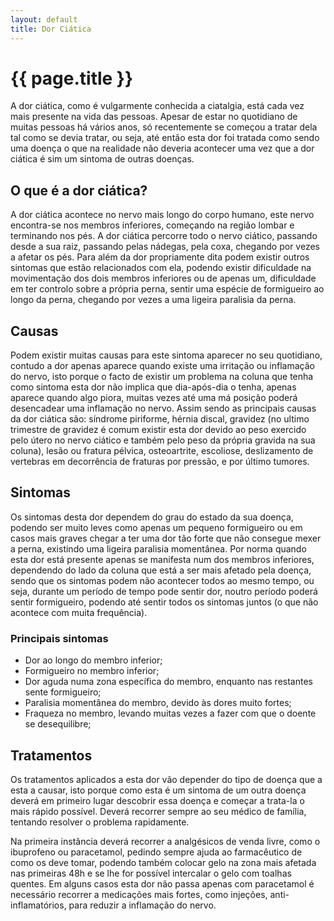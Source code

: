 ```yaml
---
layout: default
title: Dor Ciática
---
```


# {{ page.title }}

A dor ciática, como é vulgarmente conhecida a ciatalgia, está cada vez mais presente na vida das pessoas. Apesar de estar no quotidiano de muitas pessoas há vários anos, só recentemente se começou a tratar dela tal como se devia tratar, ou seja, até então esta dor foi tratada como sendo uma doença o que na realidade não deveria acontecer uma vez que a dor ciática é sim um sintoma de outras doenças.

## O que é a dor ciática?

A dor ciática acontece no nervo mais longo do corpo humano, este nervo encontra-se nos membros inferiores, começando na região lombar e terminando nos pés. A dor ciática percorre todo o nervo ciático, passando desde a sua raiz, passando pelas nádegas, pela coxa, chegando por vezes a afetar os pés. Para além da dor propriamente dita podem existir outros sintomas que estão relacionados com ela, podendo existir dificuldade na movimentação dos dois membros inferiores ou de apenas um, dificuldade em ter controlo sobre a própria perna, sentir uma espécie de formigueiro ao longo da perna, chegando por vezes a uma ligeira paralisia da perna.

## Causas

Podem existir muitas causas para este sintoma aparecer no seu quotidiano, contudo a dor apenas aparece quando existe uma irritação ou inflamação do nervo, isto porque o facto de existir um problema na coluna que tenha como sintoma esta dor não implica que dia-após-dia o tenha, apenas aparece quando algo piora, muitas vezes até uma má posição poderá desencadear uma inflamação no nervo.
Assim sendo as principais causas da dor ciática são: síndrome piriforme, hérnia discal, gravidez (no ultimo trimestre de gravidez é comum existir esta dor devido ao peso exercido pelo útero no nervo ciático e também pelo peso da própria gravida na sua coluna), lesão ou fratura pélvica, osteoartrite, escoliose, deslizamento de vertebras em decorrência de fraturas por pressão, e por último tumores.

## Sintomas

Os sintomas desta dor dependem do grau do estado da sua doença, podendo ser muito leves como apenas um pequeno formigueiro ou em casos mais graves chegar a ter uma dor tão forte que não consegue mexer a perna, existindo uma ligeira paralisia momentânea. Por norma quando esta dor está presente apenas se manifesta num dos membros inferiores, dependendo do lado da coluna que está a ser mais afetado pela doença, sendo que os sintomas podem não acontecer todos ao mesmo tempo, ou seja, durante um período de tempo pode sentir dor, noutro período poderá sentir formigueiro, podendo até sentir todos os sintomas juntos (o que não acontece com muita frequência).

### Principais sintomas

* Dor ao longo do membro inferior;
* Formigueiro no membro inferior;
* Dor aguda numa zona específica do membro, enquanto nas restantes sente formigueiro;
* Paralisia momentânea do membro, devido às dores muito fortes;
* Fraqueza no membro, levando muitas vezes a fazer com que o doente se desequilibre;

## Tratamentos

Os tratamentos aplicados a esta dor vão depender do tipo de doença que a esta a causar, isto porque como esta é um sintoma de um outra doença deverá em primeiro lugar descobrir essa doença e começar a trata-la o mais rápido possível. Deverá recorrer sempre ao seu médico de família, tentando resolver o problema rapidamente.

Na primeira instância deverá recorrer a analgésicos de venda livre, como o ibuprofeno ou paracetamol, pedindo sempre ajuda ao farmacêutico de como os deve tomar, podendo também colocar gelo na zona mais afetada nas primeiras 48h e se lhe for possível intercalar o gelo com toalhas quentes. Em alguns casos esta dor não passa apenas com paracetamol é necessário recorrer a medicações mais fortes, como injeções, anti-inflamatórios, para reduzir a inflamação do nervo.
